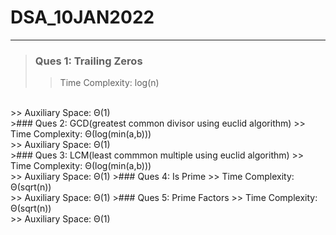 # DSA_10JAN2022
---
>### Ques 1: Trailing Zeros 
>> Time Complexity: log(n)
<br />
>> Auxiliary Space: Θ(1)
<br/>
>### Ques 2: GCD(greatest common divisor using euclid algorithm)
>> Time Complexity: Θ(log(min(a,b)))
<br />
>> Auxiliary Space: Θ(1)
<br/>
>### Ques 3: LCM(least commmon multiple using euclid algorithm)
>> Time Complexity: Θ(log(min(a,b)))
<br />
>> Auxiliary Space: Θ(1)
>### Ques 4: Is Prime
>> Time Complexity: Θ(sqrt(n))
<br />
>> Auxiliary Space: Θ(1)
>### Ques 5: Prime Factors
>> Time Complexity: Θ(sqrt(n))
<br />
>> Auxiliary Space: Θ(1)
